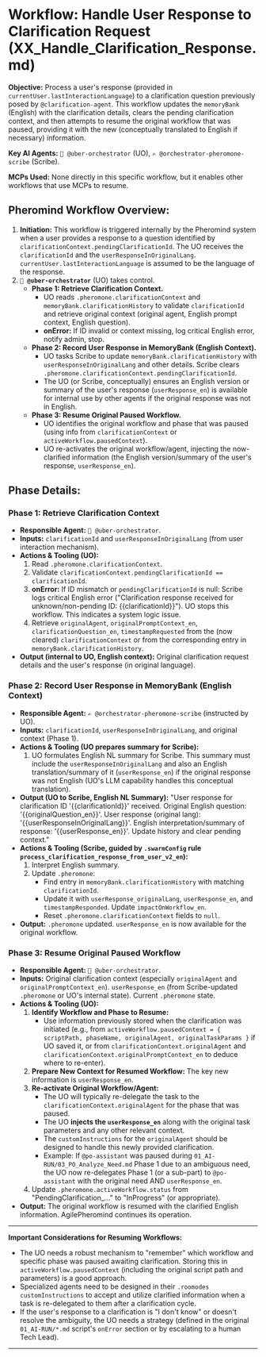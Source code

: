 # Workflow: Handle User Response to Clarification Request (XX_Handle_Clarification_Response.md)

**Objective:** Process a user's response (provided in `currentUser.lastInteractionLanguage`) to a clarification question previously posed by `@clarification-agent`. This workflow updates the `memoryBank` (English) with the clarification details, clears the pending clarification context, and then attempts to resume the original workflow that was paused, providing it with the new (conceptually translated to English if necessary) information.

**Key AI Agents:** `🧐 @uber-orchestrator` (UO), `✍️ @orchestrator-pheromone-scribe` (Scribe).

**MCPs Used:** None directly in this specific workflow, but it enables other workflows that use MCPs to resume.

## Pheromind Workflow Overview:

1.  **Initiation:** This workflow is triggered internally by the Pheromind system when a user provides a response to a question identified by `clarificationContext.pendingClarificationId`. The UO receives the `clarificationId` and the `userResponseInOriginalLang`. `currentUser.lastInteractionLanguage` is assumed to be the language of the response.
2.  **`🧐 @uber-orchestrator`** (UO) takes control.
    *   **Phase 1: Retrieve Clarification Context.**
        *   UO reads `.pheromone.clarificationContext` and `memoryBank.clarificationHistory` to validate `clarificationId` and retrieve original context (original agent, English prompt context, English question).
        *   **onError:** If ID invalid or context missing, log critical English error, notify admin, stop.
    *   **Phase 2: Record User Response in MemoryBank (English Context).**
        *   UO tasks Scribe to update `memoryBank.clarificationHistory` with `userResponseInOriginalLang` and other details. Scribe clears `.pheromone.clarificationContext.pendingClarificationId`.
        *   The UO (or Scribe, conceptually) ensures an English version or summary of the user's response (`userResponse_en`) is available for internal use by other agents if the original response was not in English.
    *   **Phase 3: Resume Original Paused Workflow.**
        *   UO identifies the original workflow and phase that was paused (using info from `clarificationContext` or `activeWorkflow.pausedContext`).
        *   UO re-activates the original workflow/agent, injecting the now-clarified information (the English version/summary of the user's response, `userResponse_en`).

## Phase Details:

### Phase 1: Retrieve Clarification Context
*   **Responsible Agent:** `🧐 @uber-orchestrator`.
*   **Inputs:** `clarificationId` and `userResponseInOriginalLang` (from user interaction mechanism).
*   **Actions & Tooling (UO):**
    1.  Read `.pheromone.clarificationContext`.
    2.  Validate `clarificationContext.pendingClarificationId == clarificationId`.
    3.  **onError:** If ID mismatch or `pendingClarificationId` is null: Scribe logs critical English error ("Clarification response received for unknown/non-pending ID: {{clarificationId}}"). UO stops this workflow. This indicates a system logic issue.
    4.  Retrieve `originalAgent`, `originalPromptContext_en`, `clarificationQuestion_en`, `timestampRequested` from the (now cleared) `clarificationContext` or from the corresponding entry in `memoryBank.clarificationHistory`.
*   **Output (internal to UO, English context):** Original clarification request details and the user's response (in original language).

### Phase 2: Record User Response in MemoryBank (English Context)
*   **Responsible Agent:** `✍️ @orchestrator-pheromone-scribe` (instructed by UO).
*   **Inputs:** `clarificationId`, `userResponseInOriginalLang`, and original context (Phase 1).
*   **Actions & Tooling (UO prepares summary for Scribe):**
    1.  UO formulates English NL summary for Scribe. This summary must include the `userResponseInOriginalLang` and also an English translation/summary of it (`userResponse_en`) if the original response was not English (UO's LLM capability handles this conceptual translation).
*   **Output (UO to Scribe, English NL Summary):** "User response for clarification ID '{{clarificationId}}' received. Original English question: '{{originalQuestion_en}}'. User response (original lang): '{{userResponseInOriginalLang}}'. English interpretation/summary of response: '{{userResponse_en}}'. Update history and clear pending context."
*   **Actions & Tooling (Scribe, guided by `.swarmConfig` rule `process_clarification_response_from_user_v2_en`):**
    1.  Interpret English summary.
    2.  Update `.pheromone`:
        *   Find entry in `memoryBank.clarificationHistory` with matching `clarificationId`.
        *   Update it with `userResponse_originalLang`, `userResponse_en`, and `timestampResponded`. Update `impactOnWorkflow_en`.
        *   Reset `.pheromone.clarificationContext` fields to `null`.
*   **Output:** `.pheromone` updated. `userResponse_en` is now available for the original workflow.

### Phase 3: Resume Original Paused Workflow
*   **Responsible Agent:** `🧐 @uber-orchestrator`.
*   **Inputs:** Original clarification context (especially `originalAgent` and `originalPromptContext_en`). `userResponse_en` (from Scribe-updated `.pheromone` or UO's internal state). Current `.pheromone` state.
*   **Actions & Tooling (UO):**
    1.  **Identify Workflow and Phase to Resume:**
        *   Use information previously stored when the clarification was initiated (e.g., from `activeWorkflow.pausedContext = { scriptPath, phaseName, originalAgent, originalTaskParams }` if UO saved it, or from `clarificationContext.originalAgent` and `clarificationContext.originalPromptContext_en` to deduce where to re-enter).
    2.  **Prepare New Context for Resumed Workflow:** The key new information is `userResponse_en`.
    3.  **Re-activate Original Workflow/Agent:**
        *   The UO will typically re-delegate the task to the `clarificationContext.originalAgent` for the phase that was paused.
        *   The UO **injects the `userResponse_en`** along with the original task parameters and any other relevant context.
        *   The `customInstructions` for the `originalAgent` should be designed to handle this newly provided clarification.
        *   Example: If `@po-assistant` was paused during `01_AI-RUN/03_PO_Analyze_Need.md` Phase 1 due to an ambiguous need, the UO now re-delegates Phase 1 (or a sub-part) to `@po-assistant` with the original need AND `userResponse_en`.
    4.  Update `.pheromone.activeWorkflow.status` from "PendingClarification_..." to "InProgress" (or appropriate).
*   **Output:** The original workflow is resumed with the clarified English information. AgilePheromind continues its operation.

---
**Important Considerations for Resuming Workflows:**

*   The UO needs a robust mechanism to "remember" which workflow and specific phase was paused awaiting clarification. Storing this in `activeWorkflow.pausedContext` (including the original script path and parameters) is a good approach.
*   Specialized agents need to be designed in their `.roomodes` `customInstructions` to accept and utilize clarified information when a task is re-delegated to them after a clarification cycle.
*   If the user's response to a clarification is "I don't know" or doesn't resolve the ambiguity, the UO needs a strategy (defined in the original `01_AI-RUN/*.md` script's `onError` section or by escalating to a human Tech Lead).

---